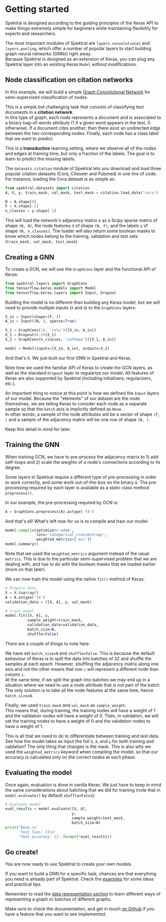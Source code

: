 # Getting started

Spektral is designed according to the guiding principles of the Keras API to make things extremely simple for beginners while maintaining flexibility for experts and researchers.  

The most important modules of Spektral are `layers.convolutional` and `layers.pooling`, which offer a number of popular layers to start building graph neural networks (GNNs) right away.     
Because Spektral is designed as an extension of Keras, you can plug any Spektral layer into an existing Keras `Model` without modifications. 

## Node classification on citation networks

In this example, we will build a simple [Graph Convolutional Network](https://arxiv.org/abs/1609.02907) for semi-supervised classification of nodes.

This is a simple but challenging task that consists of classifying text documents in a **citation network**.   
In this type of graph, each node represents a document and is associated to a binary bag-of-words attribute (1 if a given word appears in the text, 0 otherwise). 
If a document cites another, then there exist an undirected edge between the two corresponding nodes. 
Finally, each node has a class label that we want to predict. 

This is a **transductive** learning setting, where we observe all of the nodes and edges at training time, but only a fraction of the labels. The goal is to learn to predict the missing labels.

The `datasets.citation` module of Spektral lets you download and load three popular citation datasets (Cora, Citeseer and Pubmed) in one line of code. For instance, loading the Cora dataset is as simple as: 

```python
from spektral.datasets import citation
A, X, y, train_mask, val_mask, test_mask = citation.load_data('cora')

N = A.shape[0]
F = X.shape[-1]
n_classes = y.shape[-1]
```

This will load the network's adjacency matrix `A` as a Scipy sparse matrix of shape `(N, N)`, the node features `X` of shape `(N, F)`, and the labels `y` of shape `(N, n_classes)`. The loader will also return some boolean masks to know which nodes belong to the training, validation and test sets (`train_mask, val_mask, test_mask`).


## Creating a GNN

To create a GCN, we will use the `GraphConv` layer and the functional API of Keras:

```python
from spektral.layers import GraphConv
from tensorflow.keras.models import Model
from tensorflow.keras.layers import Input, Dropout
```

Building the model is no different than building any Keras model, but we will need to provide multiple inputs (`X` and `A`) to the `GraphConv` layers:

```python
X_in = Input(shape=(F, ))
A_in = Input((N, ), sparse=True)

X_1 = GraphConv(16, 'relu')([X_in, A_in])
X_1 = Dropout(0.5)(X_1)
X_2 = GraphConv(n_classes, 'softmax')([X_1, A_in])

model = Model(inputs=[X_in, A_in], outputs=X_2)
```

And that's it. We just built our first GNN in Spektral and Keras. 

Note how we used the familiar API of Keras to create the GCN layers, as well as the standard `Dropout` layer to regularize our model. All features of Keras are also supported by Spektral (including initializers, regularizers, etc.).

An important thing to notice at this point is how we defined the `Input` layers of our model. 
Because the "elements" of our dataset are the node themselves, we are telling Keras to consider each node as a separate sample so that the `batch` axis is implicitly defined as `None`.  
In other words, a sample of the node attributes will be a vector of shape `(F, )` and a sample of the adjacency matrix will be one row of shape `(N, )`. 

Keep this detail in mind for later. 

## Training the GNN

When training GCN, we have to pre-process the adjacency matrix to 1) add self-loops and 2) scale the weights of a node's connections according to its degree.

Some layers in Spektral require a different type of pre-processing in order to work correctly, and some work out-of-the-box on the binary `A`. 
The pre-processing required by each layer is available as a static class method `preprocess()`.

In our example, the pre-processing required by GCN is: 

```python
A = GraphConv.preprocess(A).astype('f4')
```

And that's all! 
What's left now for us is to compile and train our model: 

```python
model.compile(optimizer='adam',
              loss='categorical_crossentropy',
              weighted_metrics=['acc'])
model.summary()
```

Note that we used the `weighted_metrics` argument instead of the usual `metrics`. This is due to the particular semi-supervised problem that we are dealing with, and has to do with the boolean masks that we loaded earlier (more on that later).

We can now train the model using the native `fit()` method of Keras:

```python
# Prepare data
X = X.toarray()
A = A.astype('f4')
validation_data = ([X, A], y, val_mask)

# Train model
model.fit([X, A], y,
          sample_weight=train_mask,
          validation_data=validation_data,
          batch_size=N,
          shuffle=False)
``` 

There are a couple of things to note here.

We have set `batch_size=N` and `shuffle=False`. This is because the default behaviour of Keras is to split the data into batches of 32 and shuffle the samples at each epoch. 
However, shuffling the adjacency matrix along one axis and not the other means that row `i` will represent a different node than column `i`.  
At the same time, if we split the graph into batches we may end up in a situation where we need to use a node attribute that is not part of the batch. The only solution is to take all the node features at the same time, hence `batch_size=N`.

Finally, we used `train_mask` and `val_mask` as `sample_weight`.   
This means that, during training, the training nodes will have a weight of 1 and the validation nodes will have a weight of 0. Then, in validation, we will set the training nodes to have a weight of 0 and the validation nodes to have a weight of 1. 

This is all that we need to do to differentiate between training and test data. See how the model takes as input the full `X`, `A`, and `y` for both training and valdation? The only thing that changes is the mask. This is also why we used the `weighted_metrics` keyword when compiling the model, so that our accuracy is calculated only on the correct nodes at each phase. 

## Evaluating the model

Once again, evaluation is done in vanilla Keras. We just have to keep in mind the same considerations about batching that we did for training (note that in `model.evaluate()` by default `shuffle=False`): 

```python
# Evaluate model
eval_results = model.evaluate([X, A],
                              y,
                              sample_weight=test_mask,
                              batch_size=N)
print('Done.\n'
      'Test loss: {}\n'
      'Test accuracy: {}'.format(*eval_results))
```

## Go create!

You are now ready to use Spektral to create your own models. 

If you want to build a GNN for a specific task, chances are that everything you need is already part of Spektral. Check the [examples](https://github.com/danielegrattarola/spektral/tree/master/examples) for some ideas and practical tips.

Remember to read the [data representation section](https://danielegrattarola.github.io/spektral/data/) to learn different ways of representing a graph or batches of different graphs. 

Make sure to check the documentation, and get in touch [on Github](https://github.com/danielegrattarola/spektral) if you have a feature that you want to see implemented. 
